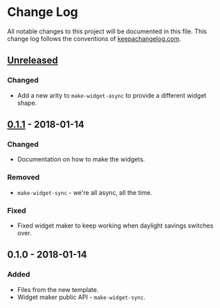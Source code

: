 # Change Log
All notable changes to this project will be documented in this file. This change log follows the conventions of [keepachangelog.com](http://keepachangelog.com/).

## [Unreleased]
### Changed
- Add a new arity to `make-widget-async` to provide a different widget shape.

## [0.1.1] - 2018-01-14
### Changed
- Documentation on how to make the widgets.

### Removed
- `make-widget-sync` - we're all async, all the time.

### Fixed
- Fixed widget maker to keep working when daylight savings switches over.

## 0.1.0 - 2018-01-14
### Added
- Files from the new template.
- Widget maker public API - `make-widget-sync`.

[Unreleased]: https://github.com/your-name/insane-noises/compare/0.1.1...HEAD
[0.1.1]: https://github.com/your-name/insane-noises/compare/0.1.0...0.1.1
